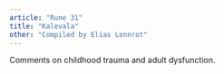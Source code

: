 ```yaml
---
article: "Rune 31"
title: "Kalevala"
other: "Compiled by Elias Lonnrot"
---
```


Comments on childhood trauma and adult dysfunction.
